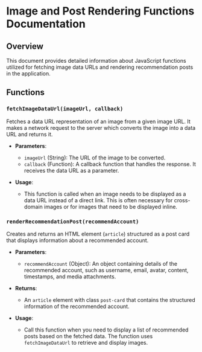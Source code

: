 # Image and Post Rendering Functions Documentation

## Overview

This document provides detailed information about JavaScript functions utilized for fetching image data URLs and rendering recommendation posts in the application.

## Functions

### `fetchImageDataUrl(imageUrl, callback)`

Fetches a data URL representation of an image from a given image URL. It makes a network request to the server which converts the image into a data URL and returns it.

- **Parameters**:
  - `imageUrl` (String): The URL of the image to be converted.
  - `callback` (Function): A callback function that handles the response. It receives the data URL as a parameter.

- **Usage**:
  - This function is called when an image needs to be displayed as a data URL instead of a direct link. This is often necessary for cross-domain images or for images that need to be displayed inline.

### `renderRecommendationPost(recommendAccount)`

Creates and returns an HTML element (`article`) structured as a post card that displays information about a recommended account.

- **Parameters**:
  - `recommendAccount` (Object): An object containing details of the recommended account, such as username, email, avatar, content, timestamps, and media attachments.

- **Returns**:
  - An `article` element with class `post-card` that contains the structured information of the recommended account.

- **Usage**:
  - Call this function when you need to display a list of recommended posts based on the fetched data. The function uses `fetchImageDataUrl` to retrieve and display images.